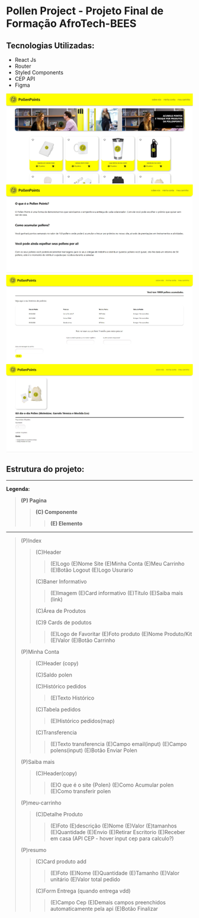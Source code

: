 # Pollen Project - Projeto Final de Formação AfroTech-BEES

## Tecnologias Utilizadas:
- React Js
- Router
- Styled Components
- CEP API
- Figma 

<img src="src/Assets/Imagens/home.jpg">
<img src="src/Assets/Imagens/sobre.jpg">
<img src="src/Assets/Imagens/pedidos.jpg">
<img src="src/Assets/Imagens/carrinho.jpg">

## Estrutura do projeto:

---

**Legenda:**

> **(P) Pagina**
>
> > **(C) Componente**
> >
> > > **(E) Elemento**

---

> (P)Index
>
> > (C)Header
> >
> > > (E)Logo
> > > (E)Nome Site
> > > (E)Minha Conta
> > > (E)Meu Carrinho
> > > (E)Botão Logout
> > > (E)Logo Usurario
> >
> > (C)Baner Informativo
> >
> > > (E)Imagem
> > > (E)Card informativo
> > > (E)Título
> > > (E)Saiba mais (link)
> >
> > (C)Área de Produtos
> >
> > (C)9 Cards de podutos
> >
> > > (E)Logo de Favoritar
> > > (E)Foto produto
> > > (E)Nome Produto/Kit
> > > (E)Valor
> > > (E)Botão Carrinho
>
> (P)Minha Conta
>
> > (C)Header (copy)
> >
> > (C)Saldo polen
> >
> > (C)Histórico pedidos
> >
> > > (E)Texto Histórico
> >
> > (C)Tabela pedidos
> >
> > > (E)Histórico pedidos(map)
> >
> > (C)Transferencia
> >
> > > (E)Texto transferencia
> > > (E)Campo email(input)
> > > (E)Campo polens(input)
> > > (E)Botão Enviar Polen
>
> (P)Saiba mais
>
> > (C)Header(copy)
> >
> > > (E)O que é o site {Polen}
> > > (E)Como Acumular polen
> > > (E)Como transferir polen
>
> (P)meu-carrinho
>
> > (C)Detalhe Produto
> >
> > > (E)Foto
> > > (E)descrição
> > > (E)Nome
> > > (E)Valor
> > > (E)tamanhos
> > > (E)Quantidade
> > > (E)Envio
> > > (E)Retirar Escritorio
> > > (E)Receber em casa (API CEP - hover input cep para calculo?)
>
> (P)resumo
>
> > (C)Card produto add
> >
> > > (E)Foto
> > > (E)Nome
> > > (E)Quantidade
> > > (E)Tamanho
> > > (E)Valor unitário
> > > (E)Valor total pedido
> >
> > (C)Form Entrega (quando entrega vdd)
> >
> > > (E)Campo Cep
> > > (E)Demais campos preenchidos automaticamente pela api
> > > (E)Botão Finalizar
